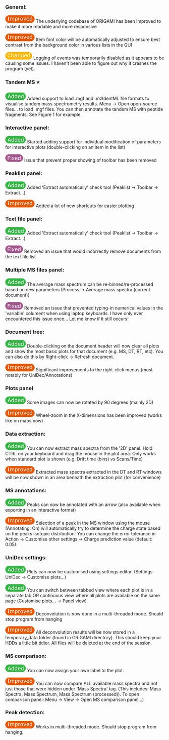 ### General:
![](img/improved.png) The underlying codebase of ORIGAMI has been improved to make it more readable and more responsive

![](img/improved.png) Item font color will be automatically adjusted to ensure best contrast from the background color in various lists in the GUI

![](img/changed.png) Logging of events was temporarily disabled as it appears to be causing some issues. I haven't been able to figure out why it crashes the program (yet).

### Tandem MS :star:

![](img/added.png) Added support to load .mgf and .mzIdentML file formats to visualise tandem mass spectrometry results. Menu -> Open open-source files... to load .mgf files. You can then annotate the tandem MS with peptide fragments. See Figure 1 for example.

### Interactive panel:

![](img/added.png) Started adding support for individual modification of parameters for interactive plots (double-clicking on an item in the list)

![](img/fixed.png) Issue that prevent proper showing of toolbar has been removed

### Peaklist panel:

![](img/added.png) Added 'Extract automatically' check tool (Peaklist -> Toolbar -> Extract...)

![](img/improved.png) Added a lot of new shortcuts for easier plotting

### Text file panel:

![](img/added.png) Added 'Extract automatically' check tool (Peaklist -> Toolbar -> Extract...)

![](img/fixed.png) Removed an issue that would incorrectly remove documents from the text file list

### Multiple MS files panel:

![](img/added.png) The average mass spectrum can be re-binned/re-processed based on new parameters (Process -> Average mass spectra (current document))

![](img/fixed.png) Removed an issue that prevented typing-in numerical values in the 'variable' colument when using laptop keyboards. I have only ever encountered this issue once... Let me know if it still occurs!

### Document tree:

![](img/added.png) Double-clicking on the document header will now clear all plots and show the most basic plots for that document (e.g. MS, DT, RT, etc). You can also do this by Right-click -> Refresh document.

**![](img/improved.png)** Significant improvements to the right-click menus (most notably for UniDec/Annotations)

### **Plots panel**

**![](img/added.png)** Some images can now be rotated by 90 degrees (mainly 2D)

![](img/improved.png) Wheel-zoom in the X-dimensions has been improved (works like on maps now)

### Data extraction:

![](img/added.png) You can now extract mass spectra from the '2D' panel. Hold CTRL on your keyboard and drag the mouse in the plot area. Only works when standard plot is shown (e.g. Drift time (bins) vs Scans/Time)

![](img/improved.png) Extracted mass spectra extracted in the DT and RT windows will be now shown in an area beneath the extraction plot (for convenience)

### MS annotations:

![](img/added.png) Peaks can now be annotated with an arrow (also available when exporting in an interactive format)

![](img/improved.png) Selection of a peak in the MS window using the mouse (Annotating: On) will automatically try to determine the charge state based on the peaks isotopic distribution. You can change the error tolerance in Action -> Customise other settings -> Charge prediction value (default: 0.05).
### UniDec settings:

![](img/added.png) Plots can now be customised using settings editor. (Settings: UniDec -> Customise plots...)

![](img/added.png) You can switch between tabbed view where each plot is in a separate tab OR continuous view where all plots are available on the same page (Customise plots... -> Panel view)

![](img/improved.png) Deconvolution is now done in a multi-threaded mode. Should stop program from hanging

![](img/improved.png) All deconvolution results will be now stored in a temporary_data folder (found in ORIGAMI directory). This should keep your HDDs a little bit tidier. All files will be deleted at the end of the session.

### MS comparison:

![](img/added.png) You can now assign your own label to the plot.

![](img/improved.png) You can now compare ALL available mass spectra and not just those that were hidden under 'Mass Spectra' tag. (This includes: Mass Spectra, Mass Spectrum, Mass Spectrum (processed)). To open comparison panel: Menu -> View -> Open MS comparison panel...)

### Peak detection:

![](img/improved.png) Works in multi-threaded mode. Should stop program from hanging.